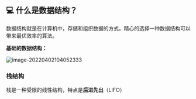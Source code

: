 ## 💻 什么是数据结构？

数据结构就是在计算机中，存储和组织数据的方式。精心的选择一种数据结构可以带来最优效率的算法。

**基础的数据结构：**

![image-20220402104052333](https://img.mogy.top/image-20220402104052333.png)

### 栈结构

栈是一种受限的线性结构，特点是**后进先出**（LIFO）



